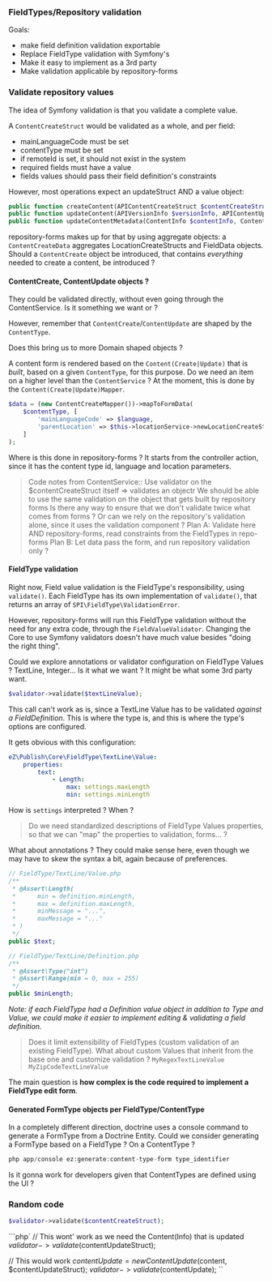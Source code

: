 ### FieldTypes/Repository validation

Goals:
- make field definition validation exportable
- Replace FieldType validation with Symfony's
- Make it easy to implement as a 3rd party
- Make validation applicable by repository-forms

### Validate repository values
The idea of Symfony validation is that you validate a complete value.

A `ContentCreateStruct` would be validated as a whole, and per field:
- mainLanguageCode must be set
- contentType must be set
- if remoteId is set, it should not exist in the system
- required fields must have a value
- fields values should pass their field definition's constraints

However, most operations expect an updateStruct AND a value object:

```php
public function createContent(APIContentCreateStruct $contentCreateStruct, array $locationCreateStructs = array())
public function updateContent(APIVersionInfo $versionInfo, APIContentUpdateStruct $contentUpdateStruct);
public function updateContentMetadata(ContentInfo $contentInfo, ContentMetadataUpdateStruct $contentMetadataUpdateStruct);
```

repository-forms makes up for that by using aggregate objects: a `ContentCreateData`
aggregates LocationCreateStructs and FieldData objects. Should a `ContentCreate` object
be introduced, that contains _everything_ needed to create a content, be introduced ?

#### ContentCreate, ContentUpdate objects ?
They could be validated directly, without even going through the ContentService.
Is it something we want or ?
 
However, remember that `ContentCreate`/`ContentUpdate` are shaped by the `ContentType`.

Does this bring us to more Domain shaped objects ?

A content form is rendered based on the `Content(Create|Update)` that is _built_,
based on a given `ContentType`, for this purpose. Do we need an item on a higher level than
the `ContentService` ? At the moment, this is done by the `Content(Create|Update)Mapper`.

```php
$data = (new ContentCreateMapper())->mapToFormData(
    $contentType, [
        'mainLanguageCode' => $language,
        'parentLocation' => $this->locationService->newLocationCreateStruct($parentLocationId),
    ]
);
```

Where is this done in repository-forms ? It starts from the controller action,
since it has the content type id, language and location parameters.

> Code notes from ContentService::
>  Use validator on the $contentCreateStruct itself => validates an objectr
>  We should be able to use the same validation on the object that gets built by repository forms
>  Is there any way to ensure that we don't validate twice what comes from forms ?
>  Or can we rely on the repository's validation alone, since it uses the validation component ?
>  Plan A: Validate here AND repository-forms, read constraints from the FieldTypes in repo-forms
>  Plan B: Let data pass the form, and run repository validation only ?

#### FieldType validation
Right now, Field value validation is the FieldType's responsibility, using `validate()`. Each FieldType has its own
implementation of `validate()`, that returns an array of `SPI\FieldType\ValidationError`.

However, repository-forms will run this FieldType validation without the need for any extra code,
through the `FieldValueValidator`. Changing the Core to use Symfony validators doesn't have much value
besides "doing the right thing".

Could we explore annotations or validator configuration on FieldType Values ? TextLine, Integer...
Is it what we want ? It might be what some 3rd party want.

```php
$validator->validate($textLineValue);
```

This call can't work as is, since a TextLine Value has to be validated _against a FieldDefinition_.
This is where the type is, and this is where the type's options are configured.

It gets obvious with this configuration:

```yaml
eZ\Publish\Core\FieldType\TextLine\Value:
    properties:
        text:
            - Length:
                max: settings.maxLength
                min: settings.minLength
```

How is `settings` interpreted ? When ?

> Do we need standardized descriptions of FieldType Values properties, so that we can "map"
> the properties to validation, forms... ?

What about annotations ?
They could make sense here, even though we may have to skew the syntax a bit,
again because of preferences.

```php
// FieldType/TextLine/Value.php
/**
 * @Assert\Length(
 *      min = definition.minLength,
 *      max = definition.maxLength,
 *      minMessage = "...",
 *      maxMessage = "..."
 * )
 */
public $text;

// FieldType/TextLine/Definition.php
/**
 * @Assert\Type("int")
 * @Assert\Range(min = 0, max = 255)
 */
public $minLength;
```

*Note: if each FieldType had a Definition value object in addition to Type and Value,
we could make it easier to implement editing & validating a field definition.*

> Does it limit extensibility of FieldTypes (custom validation of an existing FieldType).
>   What about custom Values that inherit from the base one and customize validation ?
>   `MyRegexTextLineValue`
>   `MyZipCodeTextLineValue`

The main question is **how complex is the code required to implement a FieldType edit form**.

#### Generated FormType objects per FieldType/ContentType
In a completely different direction, doctrine uses a console command to generate a FormType from
a Doctrine Entity. Could we consider generating a FormType based on a FieldType ? On a ContentType ?

```php
php app/console ez:generate:content-type-form type_identifier
```

Is it gonna work for developers given that ContentTypes are defined using the UI ?
### Random code


```php
$validator->validate($contentCreateStruct);
```

```php`
// This wont' work as we need the Content(Info) that is updated
$validator->validate($contentUpdateStruct);

// This would work
$contentUpdate = new ContentUpdate($content, $contentUpdateStruct);
$validator->validate($contentUpdate);
``
